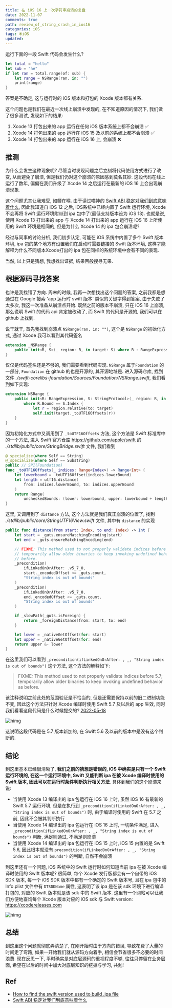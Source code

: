 ```yaml
---
title: 在 iOS 16 上一次字符串崩溃的复盘
date: 2022-11-07
comments: true
path: review_of_string_crash_in_ios16
categories: iOS
tags: ⦿iOS
updated:
---
```


运行下面的一段 Swift 代码会发生什么?

```swift
let total = "hello"
let sub = "he"
if let ran = total.range(of: sub) {
    let range = NSRange(ran, in: "")
    print(range)
}
```

答案是不确定, 这与运行时的 iOS 版本和打包的 Xcode 版本都有关系.

<!-- more -->

这个问题也是我们在最近一次线上崩溃中发现的, 在不知道原因的情况下, 我们做了很多测试, 发现如下的结果:

1. Xcode 13 打包出来的 app 运行在任何 iOS 版本系统上都不会崩溃 ✅
2. Xcode 14 打包出来的 app 运行在 iOS 15 及以前的系统上都不会崩溃 ✅
3. Xcode 14 打包出来的 app 运行在 iOS 16 上, 会崩溃 ❌

## 推测

为什么会发生这种现象呢? 尽管当时发现问题之后立刻将代码使用方式进行了改变, 从而避免了崩溃, 但是我们仍对这个崩溃的原因感到莫名其妙. 这段代码在线上运行了数年, 偏偏在我们升级了 Xcode 14 之后运行在最新的 iOS 16 上会出现崩溃现象.

这个问题尤其让我难受, 如鲠在喉. 由于读过喵神的 [Swift ABI 稳定对我们到底意味着什么](https://onevcat.com/2019/02/swift-abi/), 因此我知道自 iOS 12 之后, iOS系统中已经内置了 Swift 运行环境, Xcode 不会再将 Swift 运行环境附带到 ipa 包中了(最低支持版本设为 iOS 13). 也就是说, 使用 Xcode 13 打出来的 app 与 Xcode 14 打出来的 app 运行在 iOS 16 上所使用的 Swift 环境是相同的, 但是为什么 Xcode 14 的 ipa 包会崩溃呢?

经过与同事的讨论分析, 我们初步认定, 可能在 iOS 系统中内置了多个 Swift 版本环境, ipa 包的某个地方有设置我们在启动时需要链接的 Swift 版本环境, 这样才能解释为什么不同版本Xcode打出的 ipa 包在同样的系统环境中会有不同的表现.

当然, 以上只是猜想, 我想找出证据, 结果百般搜寻无果.

## 根据源码寻找答案

也许是我找错了方向. 周末的时候, 我再一次想找出这个问题的答案, 之前我都是想通过在 Google 搜索 'app 运行时 swift 版本' 类似的关键字得到答案, 由于失败了太多次, 我这一次准备从崩溃点开始. 既然之前的版本不崩溃, 只在 iOS 16 上崩溃, 那么说明 Swift 的代码 api 肯定被改动了, 而 Swift 的代码是开源的, 我们可以在 github 上找到.

说干就干, 首先我找到崩溃点 `NSRange(ran, in: "")`, 这个是 `NSRange` 的初始化方式, 通过 Xcode 我可以看到其代码签名

```swift
extension _NSRange {
    public init<R, S>(_ region: R, in target: S) where R : RangeExpression, S : StringProtocol, R.Bound == String.Index
}
```

仅仅是代码签名还是不够的, 我们需要看到代码实现. `NSRange` 属于`Foundation` 的一部分, `Foundation` 在 github 的也是开源的, 其开源地址是. 进入源码仓库, 找到文件 *./swift-corelibs-foundation/Sources/Foundation/NSRange.swift*, 我们看到如下实现:

```swift
extension NSRange {
    public init<R: RangeExpression, S: StringProtocol>(_ region: R, in target: S)
        where R.Bound == S.Index {
            let r = region.relative(to: target)
            self.init(target._toUTF16Offsets(r))
    }
}
```

因为初始化方式中又调用到了 `_toUTF16Offsets` 方法, 这个方法是 Swift 标准库中的一个方法, 进入 Swift 官方仓库 <https://github.com/apple/swift> 的 *./stdlib/public/core/StringBridge.swift* 文件, 我们看到

```swift
@_specialize(where Self == String)
@_specialize(where Self == Substring)
public // SPI(Foundation)
func _toUTF16Offsets(_ indices: Range<Index>) -> Range<Int> {
    let lowerbound = _toUTF16Offset(indices.lowerBound)
    let length = utf16.distance(
        from: indices.lowerBound, to: indices.upperBound
    )
    return Range(
        uncheckedBounds: (lower: lowerbound, upper: lowerbound + length))
}
```

这里, 又调用到了 `distance` 方法, 这个方法就是我们真正崩溃的位置了, 找到 *./stdlib/public/core/StringUTF16View.swift* 文件, 其中有 `distance` 的实现

```swift
public func distance(from start: Index, to end: Index) -> Int {
    let start = _guts.ensureMatchingEncoding(start)
    let end = _guts.ensureMatchingEncoding(end)

    // FIXME: This method used to not properly validate indices before 5.7;
    // temporarily allow older binaries to keep invoking undefined behavior as
    // before.
    _precondition(
        ifLinkedOnOrAfter: .v5_7_0,
        start._encodedOffset <= _guts.count,
        "String index is out of bounds"
    )
    _precondition(
        ifLinkedOnOrAfter: .v5_7_0,
        end._encodedOffset <= _guts.count,
        "String index is out of bounds"
    )

    if _slowPath(_guts.isForeign) {
        return _foreignDistance(from: start, to: end)
    }

    let lower = _nativeGetOffset(for: start)
    let upper = _nativeGetOffset(for: end)
    return upper &- lower
}
```

在这里我们可以看到 `_precondition(ifLinkedOnOrAfter: , _, "String index is out of bounds")` 这个方法, 这个方法的解释如下:

> FIXME: This method used to not properly validate indices before 5.7;
> temporarily allow older binaries to keep invoking undefined behavior as before.

该注释说明之前此处的范围验证是不恰当的, 但是还需要保持以前的旧二进制功能不变, 因此这个方法只针对 Xcode 编译时使用 Swift 5.7 及以后的 app 生效, 同时我们看看这段代码是什么时候提交的? [2022-05-18](https://github.com/apple/swift/commit/50c2399a949f9c8e76237290d8c10dd4fca2b589)

![himg](https://a.hanleylee.com/HKMS/2022-11-07231125.png?x-oss-process=style/WaMa)

这说明这段代码是在 5.7 版本新加的, 在 Swift 5.6 及以前的版本中是没有这个判断的.

## 结论

到这里基本已经很清晰了, **我们之前的猜想是错误的, iOS 中确实是只有一个 Swift 运行环境的, 在这一个运行环境中, Swift 又能判断 ipa 在被 Xcode 编译时使用的 Swift 版本, 因此可以在运行时条件判断执行相关方法**. 具体到我们的这个崩溃来说:

- 当使用 Xcode 13 编译出的 ipa 包运行在 iOS 16 上时, 虽然 iOS 16 有最新的 Swift 5.7 运行环境, 但是在执行到 `_precondition(ifLinkedOnOrAfter: , _, "String index is out of bounds")` 时, 由于编译时使用的 Swift 在 5.7 之前, 因此不会被其判断执行
- 当使用 Xcode 14 编译出的 ipa 包运行在 iOS 16 上时, 一切条件满足, 进入 `_precondition(ifLinkedOnOrAfter: , _, "String index is out of bounds")` 判断, 满足则通过, 不满足则崩溃
- 当使用 Xcode 14 编译出的 ipa 包运行在 iOS 15 上时, iOS 15 内置的是 Swift 5.6, 因此根本就没有 `precondition(ifLinkedOnOrAfter: , _, "String index is out of bounds")` 的判断, 自然不会崩溃

到这里还有一个问题, iOS 系统中的 Swift 运行时如何知道当前 ipa 在被 Xcode 编译时使用的 Swift 版本呢? 很简单, 每个 Xcode 发行版都会有一个自带的 iOS SDK 版本, 每一个 iOS SDK 版本中都有一个确定的 Swift 版本号, 且在 ipa 包中的 Info.plist 文件中有 `DTSDKName` 属性,  这表明了该 ipa 是在该 sdk 环境下进行编译打包的, 对应的 Swift 版本就是该 sdk 中的 Swift 版本. 这里有一个网站可以让我们方便地查询每个 Xcode 版本对应的 iOS sdk 与 Swift version: <https://xcodereleases.com>

![himg](https://a.hanleylee.com/HKMS/2022-11-07225621.png?x-oss-process=style/WaMa)

## 总结

到这里这个问题就彻底弄清楚了, 在刚开始时由于方向的错误, 导致花费了大量的时间走了弯路, 如果一开始我们就从源码方向着手, 相信会节省很多不必要的时间浪费. 现在反思一下, 平时确实是对底层源码的重视程度不够, 往往只停留在业务层面, 希望在以后的时间中加大对底层知识的挖掘与学习, 共勉!

## Ref

- [How to find the swift version used to build .ipa file](https://stackoverflow.com/questions/70167760/how-to-find-the-swift-version-used-to-build-ipa-file)
- [Swift ABI 稳定对我们到底意味着什么](https://onevcat.com/2019/02/swift-abi/)
